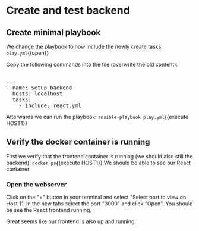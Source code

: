 # Create and test backend

## Create minimal playbook

We change the playbook to now include the newly create tasks.
`play.yml`{{open}}

Copy the following commands into the file (overwrite the old content):

<pre class="file" data-target="clipboard">

---
- name: Setup backend
  hosts: localhost
  tasks:
    - include: react.yml
</pre>

Afterwards we can run the playbook:
`ansible-playbook play.yml`{{execute HOST1}}

## Verify the docker container is running

First we verify that the frontend container is running (we should also still the backend):
`docker ps`{{execute HOST1}}
We should be able to see our React container

### Open the webserver

Click on the "+" button in your terminal and select "Select port to view on Host 1". 
In the new tabs select the port "3000" and click "Open".
You should be see the React frontend running.

Great seems like our frontend is also up and running!
